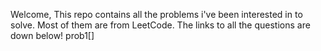 Welcome,
This repo contains all the problems i've been interested in to solve. Most of them are from LeetCode.
The links to all the questions are down below!
prob1[]
